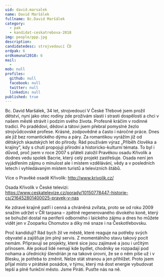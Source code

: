 ```yaml
---
uid: david.marsalek
name: David Maršálek
fullname: Bc.David Maršálek
category:
  - pak
  - kandidat-ceskatrebova-2018
img: people/ppp.jpg
description:
candidatedesc: strojvedoucí ČD
ordpak: 6
ordkomunal2018: 6
mail:
  -
mob: null
profiles:
  github: null
  facebook: null
  twitter: null
  linkedin: null
published: true
---
```

Bc. David Maršálek, 34 let, strojvedoucí
V České Třebové jsem prožil dětství, nyní jako otec rodiny zde prožívám slasti i strasti dospělosti a chci v našem městě strávit i podzim svého života.
Profesně kráčím v rodinné tradici. Po pradědovi, dědovi a tátovi jsem přebral pomyslné žezlo strojvůdcovské profese. Krásné, zodpovědné a často i náročné práce. Dnes ale již bez romantického dýmu a páry.
Za romantikou vyrážím již od dětských skautských let do přírody. Rád používám výraz „Příběh člověka a krajiny“, kdy s chutí propojuji přírodní a historicko-kulturní témata. To byl i důvod, proč jsem v roce 2007 s přáteli založil Pravěkou osadu Křivolík a dodnes vedu spolek Bacrie, který celý projekt zastřešuje. Osada není jen vyjádřením zájmu o minulost ale i místem vzdělávání, vědy a v posledních letech i vyhledávaným místem turistů a televizních štábů.

Více o Pravěké osadě Křivolík:
http://www.krivolik.cz/

Osada Křivolík v České televizi:
https://www.ceskatelevize.cz/porady/10150778447-historie-cs/216452801400025-pravek-v-nas

Ke zdravé krajině patří i cenná a chráněná zvířata, proto se od roku 2009 snažím udržet v ČR tarpana – zpětně regenerovaného divokého koně, který se bohužel dostal na periferii odborného i laického zájmu a dnes ho můžete vidět jen v Zooparku Chomutov a díky mé snaze i na Českotřebovsku.

Proč kandiduji? Rád bych žil ve městě, které reaguje na potřeby svých obyvatel a zajišťuje jim plný servis. Z momentálního stavu takový pocit nemám. Připravují se projekty, které sice jsou zajímavé a jsou i určitým přínosem. Ale pokud lidé nemají kde bydlet, chodníky se rozpadají pod nohama a úřednický šlendrián je na takové úrovni, že se o něm píše už i v Blesku, je potřeba to změnit. Nelze stát stranou a jen přihlížet. Proto jsem přijal místo v pirátské posádce, v týmu, který má dost energie vybudovat lepší a plně funkční město.
Jsme Piráti. Pusťte nás na ně.
